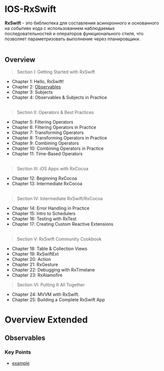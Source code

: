 # IOS-RxSwift

**RxSwift** - это библиотека для составления асинхронного и основанного на событиях кода с использованием наблюдаемых последовательностей и операторов функционального стиля, что позволяет параметризовать выполнение через планировщики.
<br> </br>
## Overview
> Section I: Getting Started with RxSwift
- Chapter 1: Hello, RxSwift! 
- Chapter 2: [Observables]()
- Chapter 3: Subjects
- Chapter 4: Observables & Subjects in Practice
<br> </br>
> Section II: Operators & Best Practices
- Chapter 5: Filtering Operators
- Chapter 6: Filtering Operators in Practice
- Chapter 7: Transforming Operators
- Chapter 8: Transforming Operators in Practice
- Chapter 9: Combining Operators
- Chapter 10: Combining Operators in Practice
- Chapter 11: Time-Based Operators
<br> </br>
> Section III: iOS Apps with RxCocoa 
- Chapter 12: Beginning RxCocoa
- Chapter 13: Intermediate RxCocoa
<br> </br>
> Section IV: Intermediate RxSwift/RxCocoa
- Chapter 14: Error Handling in Practice
- Chapter 15: Intro to Schedulers
- Chapter 16: Testing with RxTest
- Chapter 17: Creating Custom Reactive Extensions
<br> </br>
> Section V: RxSwift Community Cookbook
- Chapter 18: Table & Collection Views
- Chapter 19: RxSwiftExt
- Chapter 20: Action 
- Chapter 21: RxGesture
- Chapter 22: Debugging with RxTimelane
- Chapter 23: RxAlamofire
> Section VI: Putting It All Together
- Chapter 24: MVVM with RxSwift.
- Chapter 25: Building a Complete RxSwift App 

# Overview Extended
## Observables
### Key Points 
- [example](https://github.com/yegorskikh/IOS-RxSwift/blob/main/Section%201/02-observable-pg/RxPlayground/RxSwiftPlayground.playground/Contents.swift)
